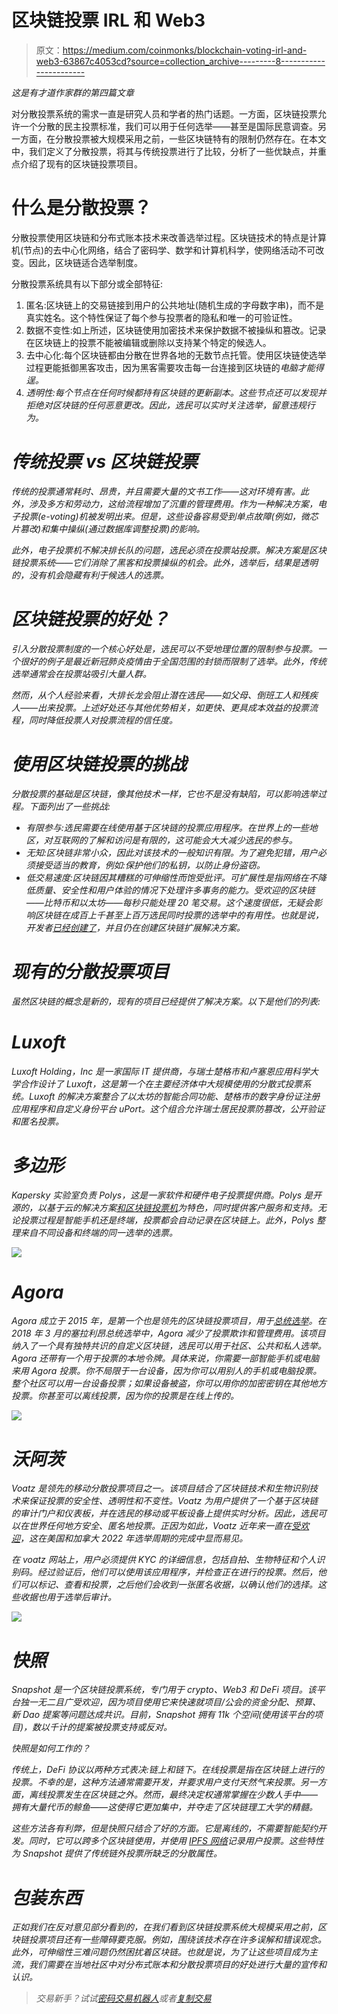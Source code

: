 # 区块链投票 IRL 和 Web3

> 原文：<https://medium.com/coinmonks/blockchain-voting-irl-and-web3-63867c4053cd?source=collection_archive---------8----------------------->

*这是有才道作家群的第四篇文章*

对分散投票系统的需求一直是研究人员和学者的热门话题。一方面，区块链投票允许一个分散的民主投票标准，我们可以用于任何选举——甚至是国际民意调查。另一方面，在分散投票被大规模采用之前，一些区块链特有的限制仍然存在。在本文中，我们定义了分散投票，将其与传统投票进行了比较，分析了一些优缺点，并重点介绍了现有的区块链投票项目。

# 什么是分散投票？

分散投票使用区块链和分布式账本技术来改善选举过程。区块链技术的特点是计算机(节点)的去中心化网络，结合了密码学、数学和计算机科学，使网络活动不可改变。因此，区块链适合选举制度。

分散投票系统具有以下部分或全部特征:

1.  匿名:区块链上的交易链接到用户的公共地址(随机生成的字母数字串)，而不是真实姓名。这个特性保证了每个参与投票者的隐私和唯一的可验证性。
2.  数据不变性:如上所述，区块链使用加密技术来保护数据不被操纵和篡改。记录在区块链上的投票不能被编辑或删除以支持某个特定的候选人。
3.  去中心化:每个区块链都由分散在世界各地的无数节点托管。使用区块链使选举过程更能抵御黑客攻击，因为黑客需要攻击每一台连接到区块链的*电脑才能得逞。*
4.  *透明性:每个节点在任何时候都持有区块链的更新副本。这些节点还可以发现并拒绝对区块链的任何恶意更改。因此，选民可以实时关注选举，留意违规行为。*

# *传统投票 vs 区块链投票*

*传统的投票通常耗时、昂贵，并且需要大量的文书工作——这对环境有害。此外，涉及多方和劳动力，这给流程增加了沉重的管理费用。作为一种解决方案，电子投票(e-voting)机被发明出来。但是，这些设备容易受到单点故障(例如，微芯片篡改)和集中操纵(通过数据库调整投票)的影响。*

*此外，电子投票机不解决排长队的问题，选民必须在投票站投票。解决方案是区块链投票系统——它们消除了黑客和投票操纵的机会。此外，选举后，结果是透明的，没有机会隐藏有利于候选人的选票。*

# *区块链投票的好处？*

*引入分散投票制度的一个核心好处是，选民可以不受地理位置的限制参与投票。一个很好的例子是最近新冠肺炎疫情由于全国范围的封锁而限制了选举。此外，传统选举通常会在投票站吸引大量人群。*

*然而，从个人经验来看，大排长龙会阻止潜在选民——如父母、倒班工人和残疾人——出来投票。上述好处还与其他优势相关，如更快、更具成本效益的投票流程，同时降低投票人对投票流程的信任度。*

# *使用区块链投票的挑战*

*分散投票的基础是区块链，像其他技术一样，它也不是没有缺陷，可以影响选举过程。下面列出了一些挑战:*

*   *有限参与:选民需要在线使用基于区块链的投票应用程序。在世界上的一些地区，对互联网的了解和访问是有限的，这可能会大大减少选民的参与。*
*   *无知:区块链非常小众，因此对该技术的一般知识有限。为了避免犯错，用户必须接受适当的教育，例如:保护他们的私钥，以防止身份盗窃。*
*   *低交易速度:区块链因其糟糕的可伸缩性而饱受批评。可扩展性是指网络在不降低质量、安全性和用户体验的情况下处理许多事务的能力。受欢迎的区块链——比特币和以太坊——每秒只能处理 20 笔交易。这个速度很低，无疑会影响区块链在成百上千甚至上百万选民同时投票的选举中的有用性。也就是说，开发者[已经创建了](https://ethereum.org/en/layer-2/)，并且仍在创建区块链扩展解决方案。*

# *现有的分散投票项目*

*虽然区块链的概念是新的，现有的项目已经提供了解决方案。以下是他们的列表:*

# *Luxoft*

*Luxoft Holding，Inc 是一家国际 IT 提供商，与瑞士楚格市和卢塞恩应用科学大学合作设计了 Luxoft，这是第一个在主要经济体中大规模使用的分散式投票系统。Luxoft 的解决方案整合了以太坊的智能合同功能、楚格市的数字身份证注册应用程序和自定义身份平台 uPort。这个组合允许瑞士居民投票防篡改，公开验证和匿名投票。*

# *多边形*

*Kapersky 实验室负责 Polys，这是一家软件和硬件电子投票提供商。Polys 是开源的，以基于云的解决方案[和区块链投票机](https://www.kaspersky.com/about/press-releases/2020_polys-from-kaspersky-innovation-hub-presents-first-blockchain-based-voting-machine)为特色，同时提供客户服务和支持。无论投票过程是智能手机还是终端，投票都会自动记录在区块链上。此外，Polys 整理来自不同设备和终端的同一选举的选票。*

*![](img/056a7b678470d0b0febfcfe79d077546.png)*

# *Agora*

*Agora 成立于 2015 年，是第一个也是领先的区块链投票项目，用于[总统选举](https://impakter.com/agora/)。在 2018 年 3 月的塞拉利昂总统选举中，Agora 减少了投票欺诈和管理费用。该项目纳入了一个具有独特共识的自定义区块链，选民可以用于社区、公共和私人选举。Agora 还带有一个用于投票的本地令牌。具体来说，你需要一部智能手机或电脑来用 Agora 投票。你不局限于一台设备，因为你可以用别人的手机或电脑投票。整个社区可以用一台设备投票；如果设备被盗，你可以用你的加密密钥在其他地方投票。你甚至可以离线投票，因为你的投票是在线上传的。*

*![](img/ffdd7dce87cc7076b9fd21527cb35724.png)*

# *沃阿茨*

*Voatz 是领先的移动分散投票项目之一。该项目结合了区块链技术和生物识别技术来保证投票的安全性、透明性和不变性。Voatz 为用户提供了一个基于区块链的审计门户和仪表板，并在选民的移动或平板设备上提供实时分析。因此，选民可以在世界任何地方安全、匿名地投票。正因为如此，Voatz 近年来一直在[受欢迎](https://www.biometricupdate.com/202211/voatz-surges-past-100-elections-with-biometrics-securing-remote-voting)，这在美国和加拿大 2022 年选举周期的完成中显而易见。*

*在 voatz 网站上，用户必须提供 KYC 的详细信息，包括自拍、生物特征和个人识别码。经过验证后，他们可以使用该应用程序，并检查正在进行的投票。然后，他们可以标记、查看和投票，之后他们会收到一张匿名收据，以确认他们的选择。这些收据也用于选举后审计。*

*![](img/4c48a4531f4353f2095aecad39c671f4.png)*

# *快照*

*Snapshot 是一个区块链投票系统，专门用于 crypto、Web3 和 DeFi 项目。该平台独一无二且广受欢迎，因为项目使用它来快速就项目/公会的资金分配、预算、新 Dao 提案等问题达成共识。目前，Snapshot 拥有 11k 个空间(使用该平台的项目)，数以千计的提案被投票支持或反对。*

*快照是如何工作的？*

*传统上，DeFi 协议以两种方式表决:链上和链下。在线投票是指在区块链上进行的投票。不幸的是，这种方法通常需要开发，并要求用户支付天然气来投票。另一方面，离线投票发生在区块链之外。然而，最终决定权通常掌握在少数人手中——拥有大量代币的鲸鱼——这使得它更加集中，并夺走了区块链理工大学的精髓。*

*这些方法各有利弊，但是快照只结合了好的方面。它是离线的，不需要智能契约开发。同时，它可以跨多个区块链使用，并使用 [IPFS 网络](https://docs.ipfs.tech/concepts/what-is-ipfs/)记录用户投票。这些特性为 Snapshot 提供了传统链外投票所缺乏的分散属性。*

# *包装东西*

*正如我们在反对意见部分看到的，在我们看到区块链投票系统大规模采用之前，区块链投票项目还有一些障碍要克服。例如，围绕该技术存在许多误解和错误观念。此外，可伸缩性三难问题仍然困扰着区块链。也就是说，为了让这些项目成为主流，我们需要在当地社区中对分布式账本和分散投票项目的好处进行大量的宣传和认识。*

> *交易新手？试试[密码交易机器人](/coinmonks/crypto-trading-bot-c2ffce8acb2a)或者[复制交易](/coinmonks/top-10-crypto-copy-trading-platforms-for-beginners-d0c37c7d698c)*